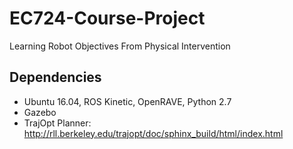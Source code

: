 # EC724-Course-Project
Learning Robot Objectives From Physical Intervention 

## Dependencies
* Ubuntu 16.04, ROS Kinetic, OpenRAVE, Python 2.7
* Gazebo
* TrajOpt Planner: http://rll.berkeley.edu/trajopt/doc/sphinx_build/html/index.html
